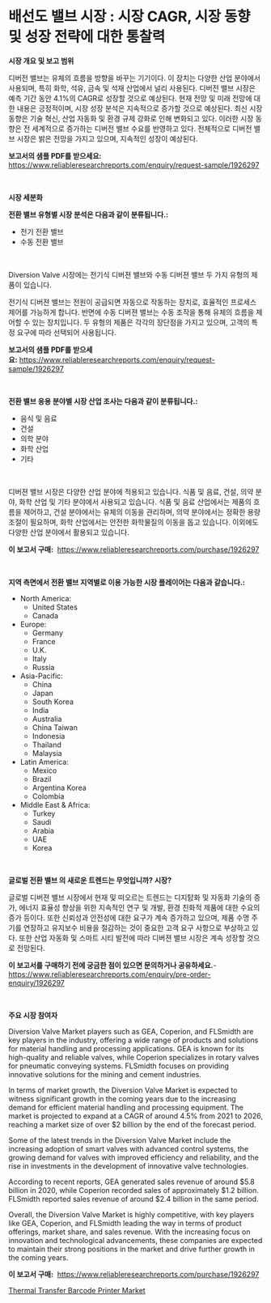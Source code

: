 <p><h1>배선도 밸브 시장 : 시장 CAGR, 시장 동향 및 성장 전략에 대한 통찰력</h1></p><p><strong>시장 개요 및 보고 범위</strong></p>
<p><p>디버전 밸브는 유체의 흐름을 방향을 바꾸는 기기이다. 이 장치는 다양한 산업 분야에서 사용되며, 특히 화학, 석유, 금속 및 석재 산업에서 널리 사용된다. 디버전 밸브 시장은 예측 기간 동안 4.1%의 CAGR로 성장할 것으로 예상된다. 현재 전망 및 미래 전망에 대한 내용은 긍정적이며, 시장 성장 분석은 지속적으로 증가할 것으로 예상된다. 최신 시장 동향은 기술 혁신, 산업 자동화 및 환경 규제 강화로 인해 변화되고 있다. 이러한 시장 동향은 전 세계적으로 증가하는 디버전 밸브 수요를 반영하고 있다. 전체적으로 디버전 밸브 시장은 밝은 전망을 가지고 있으며, 지속적인 성장이 예상된다.</p></p>
<p><strong>보고서의 샘플 PDF를 받으세요:</strong> <a href="https://www.reliableresearchreports.com/enquiry/request-sample/1926297">https://www.reliableresearchreports.com/enquiry/request-sample/1926297</a></p>
<p>&nbsp;</p>
<p><strong>시장 세분화</strong></p>
<p><strong>전환 밸브 유형별 시장 분석은 다음과 같이 분류됩니다.:</strong></p>
<p><ul><li>전기 전환 밸브</li><li>수동 전환 밸브</li></ul></p>
<p>&nbsp;</p>
<p><p>Diversion Valve 시장에는 전기식 디버젼 밸브와 수동 디버젼 밸브 두 가지 유형의 제품이 있습니다. </p><p>전기식 디버젼 밸브는 전원이 공급되면 자동으로 작동하는 장치로, 효율적인 프로세스 제어를 가능하게 합니다. 반면에 수동 디버젼 밸브는 수동 조작을 통해 유체의 흐름을 제어할 수 있는 장치입니다. 두 유형의 제품은 각각의 장단점을 가지고 있으며, 고객의 특정 요구에 따라 선택되어 사용됩니다.</p></p>
<p><strong>보고서의 샘플 PDF를 받으세요:</strong>&nbsp;<a href="https://www.reliableresearchreports.com/enquiry/request-sample/1926297">https://www.reliableresearchreports.com/enquiry/request-sample/1926297</a></p>
<p>&nbsp;</p>
<p><strong> 전환 밸브 응용 분야별 시장 산업 조사는 다음과 같이 분류됩니다.:</strong></p>
<p><ul><li>음식 및 음료</li><li>건설</li><li>의학 분야</li><li>화학 산업</li><li>기타</li></ul></p>
<p>&nbsp;</p>
<p><p>디버젼 밸브 시장은 다양한 산업 분야에 적용되고 있습니다. 식품 및 음료, 건설, 의약 분야, 화학 산업 및 기타 분야에서 사용되고 있습니다. 식품 및 음료 산업에서는 제품의 흐름을 제어하고, 건설 분야에서는 유체의 이동을 관리하며, 의약 분야에서는 정확한 용량 조절이 필요하며, 화학 산업에서는 안전한 화학물질의 이동을 돕고 있습니다. 이외에도 다양한 산업 분야에서 활용되고 있습니다.</p></p>
<p><strong>이 보고서 구매:</strong>&nbsp; <a href="https://www.reliableresearchreports.com/purchase/1926297">https://www.reliableresearchreports.com/purchase/1926297</a></p>
<p>&nbsp;</p>
<p><strong>지역 측면에서 전환 밸브 지역별로 이용 가능한 시장 플레이어는 다음과 같습니다.:</strong></p>
<p><ul>
    <li>
        North America:
        <ul>
            <li>United States</li>
            <li>Canada</li>
        </ul>
    </li>
    <li>
        Europe:
        <ul>
            <li>Germany</li>
            <li>France</li>
            <li>U.K.</li>
            <li>Italy</li>
            <li>Russia</li>
        </ul>
    </li>
    <li>
        Asia-Pacific:
        <ul>
            <li>China</li>
            <li>Japan</li>
            <li>South Korea</li>
            <li>India</li>
            <li>Australia</li>
            <li>China Taiwan</li>
            <li>Indonesia</li>
            <li>Thailand</li>
            <li>Malaysia</li>
        </ul>
    </li>
    <li>
        Latin America:
        <ul>
            <li>Mexico</li>
            <li>Brazil</li>
            <li>Argentina Korea</li>
            <li>Colombia</li>
        </ul>
    </li>
    <li>
        Middle East & Africa:
        <ul>
            <li>Turkey</li>
            <li>Saudi</li>
            <li>Arabia</li>
            <li>UAE</li>
            <li>Korea</li>
        </ul>
    </li>
    </ul></p>
<p>&nbsp;</p>
<p><strong>글로벌 전환 밸브 의 새로운 트렌드는 무엇입니까? 시장?</strong></p>
<p><p>글로벌 디버젼 밸브 시장에서 현재 및 떠오르는 트렌드는 디지턄화 및 자동화 기술의 증가, 에너지 효율성 향상을 위한 지속적인 연구 및 개발, 환경 친화적 제품에 대한 수요의 증가 등이다. 또한 신뢰성과 안전성에 대한 요구가 계속 증가하고 있으며, 제품 수명 주기를 연장하고 유지보수 비용을 절감하는 것이 중요한 고객 요구 사항으로 부상하고 있다. 또한 산업 자동화 및 스마트 시티 발전에 따라 디버젼 밸브 시장은 계속 성장할 것으로 전망된다.</p></p>
<p><strong>이 보고서를 구매하기 전에 궁금한 점이 있으면 문의하거나 공유하세요.</strong>- <a href="https://www.reliableresearchreports.com/enquiry/pre-order-enquiry/1926297">https://www.reliableresearchreports.com/enquiry/pre-order-enquiry/1926297</a></p>
<p>&nbsp;</p>
<p><strong>주요 시장 참여자</strong></p>
<p><p>Diversion Valve Market players such as GEA, Coperion, and FLSmidth are key players in the industry, offering a wide range of products and solutions for material handling and processing applications. GEA is known for its high-quality and reliable valves, while Coperion specializes in rotary valves for pneumatic conveying systems. FLSmidth focuses on providing innovative solutions for the mining and cement industries.</p><p>In terms of market growth, the Diversion Valve Market is expected to witness significant growth in the coming years due to the increasing demand for efficient material handling and processing equipment. The market is projected to expand at a CAGR of around 4.5% from 2021 to 2026, reaching a market size of over $2 billion by the end of the forecast period.</p><p>Some of the latest trends in the Diversion Valve Market include the increasing adoption of smart valves with advanced control systems, the growing demand for valves with improved efficiency and reliability, and the rise in investments in the development of innovative valve technologies.</p><p>According to recent reports, GEA generated sales revenue of around $5.8 billion in 2020, while Coperion recorded sales of approximately $1.2 billion. FLSmidth reported sales revenue of around $2.4 billion in the same period.</p><p>Overall, the Diversion Valve Market is highly competitive, with key players like GEA, Coperion, and FLSmidth leading the way in terms of product offerings, market share, and sales revenue. With the increasing focus on innovation and technological advancements, these companies are expected to maintain their strong positions in the market and drive further growth in the coming years.</p></p>
<p><strong>이 보고서 구매:</strong>&nbsp;&nbsp;<a href="https://www.reliableresearchreports.com/purchase/1926297">https://www.reliableresearchreports.com/purchase/1926297</a></p>
<p><p><a href="https://view.publitas.com/reportprime-1/thermal-transfer-barcode-printer-market-size-and-examines-its-market-scope-with-a-primary-focus-on-growth-opportunities-and-forecasted-trends-spanning-from-2024-to-2031/">Thermal Transfer Barcode Printer Market</a></p></p>
